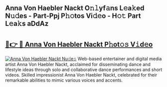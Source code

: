 ## Anna Von Haebler Nackt O𝚗𝚕yf𝚊ns L𝚎a𝚔ed N𝚞𝚍es - Part-Ppj P𝚑𝚘tos Vi𝚍𝚎o - H𝚘𝚝 Part L𝚎a𝚔s aDdAz

# <h2><a href="http://kf90jv6.oniu.top/?m=Anna+Von+Haebler+Nackt">🔗👉 🔴 Anna Von Haebler Nackt P𝚑ot𝚘𝚜 V𝚒d𝚎o</a></h2>

[![Anna Von Haebler Nackt Nu𝚍e𝚜](https://i.imgur.com/0qMVB7G.gif)](http://kf90jv6.oniu.top/?m=Anna+Von+Haebler+Nackt)
Web-based entertainer and digital media artist Anna Von Haebler Nackt, acclaimed for disseminating dance and lifestyle ideas through solo and collaborative dance performances and short videos. Skilled impressionist Anna Von Haebler Nackt, celebrated for their remarkable abilities to mimic various voices and accents.  
